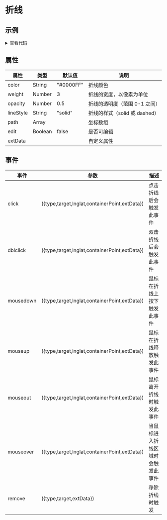 # 折线

## 示例

<demo-polyline></demo-polyline>

<details>
<summary>查看代码</summary>

<<< @/.vitepress/components/demo-polyline/index.vue

</details>

## 属性

| 属性      | 类型    | 默认值    | 说明                          |
| --------- | ------- | --------- | ----------------------------- |
| color     | String  | "#0000FF" | 折线颜色                      |
| weight    | Number  | 3         | 折线的宽度，以像素为单位      |
| opacity   | Number  | 0.5       | 折线的透明度（范围 0-1 之间） |
| lineStyle | String  | "solid"   | 折线的样式（solid 或 dashed） |
| path      | Array   |           | 坐标数组                      |
| edit      | Boolean | false     | 是否可编辑                    |
| extData   |         |           | 自定义属性                    |

## 事件

| 事件      | 参数                                          | 描述                             |
| --------- | --------------------------------------------- | -------------------------------- |
| click     | ({type,target,lnglat,containerPoint,extData}) | 点击折线后会触发此事件           |
| dblclick  | ({type,target,lnglat,containerPoint,extData}) | 双击折线后会触发此事件           |
| mousedown | ({type,target,lnglat,containerPoint,extData}) | 鼠标在折线上按下触发此事件       |
| mouseup   | ({type,target,lnglat,containerPoint,extData}) | 鼠标在折线释放触发此事件         |
| mouseout  | ({type,target,lnglat,containerPoint,extData}) | 鼠标离开折线时触发此事件         |
| mouseover | ({type,target,lnglat,containerPoint,extData}) | 当鼠标进入折线区域时会触发此事件 |
| remove    | ({type,target,extData})                       | 移除折线时触发                   |
